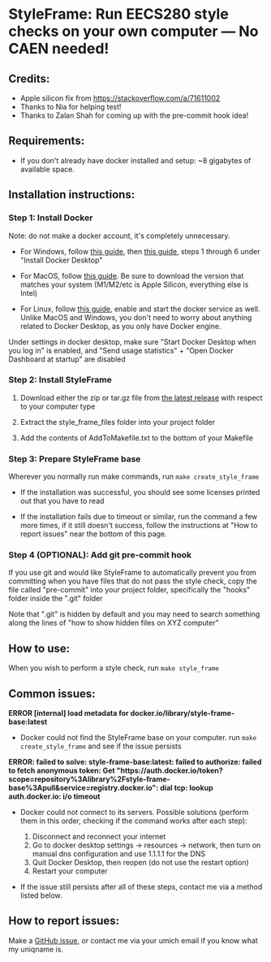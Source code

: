 # StyleFrame: Run EECS280 style checks on your own computer — No CAEN needed!

## Credits:
* Apple silicon fix from https://stackoverflow.com/a/71611002
* Thanks to Nia for helping test!
* Thanks to Zalan Shah for coming up with the pre-commit hook idea!

## Requirements:
* If you don't already have docker installed and setup: ~8 gigabytes of available space.

## Installation instructions:

### Step 1: Install Docker

Note: do not make a docker account, it's completely unnecessary.

* For Windows, follow [this guide](https://docs.docker.com/desktop/install/windows-install/#install-docker-desktop-on-windows), then [this guide](https://learn.microsoft.com/en-us/windows/wsl/tutorials/wsl-containers#install-docker-desktop), steps 1 through 6 under "Install Docker Desktop"

* For MacOS, follow [this guide](https://docs.docker.com/desktop/install/mac-install/). Be sure to download the version that matches your system (M1/M2/etc is Apple Silicon, everything else is Intel)

* For Linux, follow [this guide](https://docs.docker.com/engine/install/#server), enable and start the docker service as well. Unlike MacOS and Windows, you don't need to worry about anything related to Docker Desktop, as you only have Docker engine.

Under settings in docker desktop, make sure "Start Docker Desktop when you log in" is enabled, and "Send usage statistics" + "Open Docker Dashboard at startup" are disabled

### Step 2: Install StyleFrame

1. Download either the zip or tar.gz file from [the latest release](https://github.com/978-9-17-637879-3/StyleFrame/releases) with respect to your computer type

2. Extract the style_frame_files folder into your project folder

3. Add the contents of AddToMakefile.txt to the bottom of your Makefile

### Step 3: Prepare StyleFrame base

Wherever you normally run make commands, run `make create_style_frame`

* If the installation was successful, you should see some licenses printed out that you have to read

* If the installation fails due to timeout or similar, run the command a few more times, if it still doesn't success, follow the instructions at "How to report issues" near the bottom of this page.

### Step 4 (OPTIONAL): Add git pre-commit hook

If you use git and would like StyleFrame to automatically prevent you from committing when you have files that do not pass the style check, copy the file called "pre-commit" into your project folder, specifically the "hooks" folder inside the ".git" folder

Note that ".git" is hidden by default and you may need to search something along the lines of "how to show hidden files on XYZ computer"

## How to use:

When you wish to perform a style check, run `make style_frame`

## Common issues:

**ERROR [internal] load metadata for docker.io/library/style-frame-base:latest**

* Docker could not find the StyleFrame base on your computer. run `make create_style_frame` and see if the issue persists

**ERROR: failed to solve: style-frame-base:latest: failed to authorize: failed to fetch anonymous token: Get "https<nolink>://auth.docker.io/token?scope=repository%3Alibrary%2Fstyle-frame-base%3Apull&service=registry.docker.io": dial tcp: lookup auth.docker.io: i/o timeout**

* Docker could not connect to its servers. Possible solutions (perform them in this order, checking if the command works after each step):

  1. Disconnect and reconnect your internet
  2. Go to docker desktop settings -> resources -> network, then turn on manual dns configuration and use 1.1.1.1 for the DNS
  3. Quit Docker Desktop, then reopen (do not use the restart option)
  4. Restart your computer

* If the issue still persists after all of these steps, contact me via a method listed below.


## How to report issues:

Make a [GitHub issue](https://github.com/978-9-17-637879-3/StyleFrame/issues), or contact me via your umich email if you know what my uniqname is.

